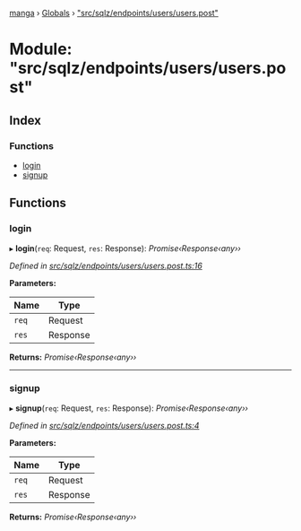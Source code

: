 [manga](../README.md) › [Globals](../globals.md) › ["src/sqlz/endpoints/users/users.post"](_src_sqlz_endpoints_users_users_post_.md)

# Module: "src/sqlz/endpoints/users/users.post"

## Index

### Functions

* [login](_src_sqlz_endpoints_users_users_post_.md#login)
* [signup](_src_sqlz_endpoints_users_users_post_.md#signup)

## Functions

###  login

▸ **login**(`req`: Request, `res`: Response): *Promise‹Response‹any››*

*Defined in [src/sqlz/endpoints/users/users.post.ts:16](https://github.com/tushar1210/manga-node/blob/6d10892/src/sqlz/endpoints/users/users.post.ts#L16)*

**Parameters:**

Name | Type |
------ | ------ |
`req` | Request |
`res` | Response |

**Returns:** *Promise‹Response‹any››*

___

###  signup

▸ **signup**(`req`: Request, `res`: Response): *Promise‹Response‹any››*

*Defined in [src/sqlz/endpoints/users/users.post.ts:4](https://github.com/tushar1210/manga-node/blob/6d10892/src/sqlz/endpoints/users/users.post.ts#L4)*

**Parameters:**

Name | Type |
------ | ------ |
`req` | Request |
`res` | Response |

**Returns:** *Promise‹Response‹any››*
